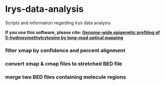 # Irys-data-analysis
Scripts and information regarding Irys data analysis

**If you use this software, please cite: [Genome-wide epigenetic profiling of 5-hydroxymethylcytosine by long-read optical mapping](https://doi.org/10.1101/260166)**

### filter xmap by confidence and percent alignment

### convert xmap & cmap files to stretched BED file

### merge two BED files containing molecule regions
